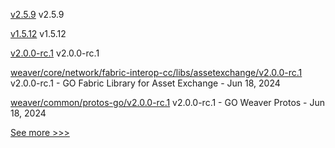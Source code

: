 
[v2.5.9](https://github.com/hyperledger/fabric/releases/tag/v2.5.9) v2.5.9

[v1.5.12](https://github.com/hyperledger/fabric-ca/releases/tag/v1.5.12) v1.5.12

[v2.0.0-rc.1](https://github.com/hyperledger/cacti/releases/tag/v2.0.0-rc.1) v2.0.0-rc.1

[weaver/core/network/fabric-interop-cc/libs/assetexchange/v2.0.0-rc.1](https://github.com/hyperledger/cacti/releases/tag/weaver/core/network/fabric-interop-cc/libs/assetexchange/v2.0.0-rc.1) v2.0.0-rc.1 - GO Fabric Library for Asset Exchange - Jun 18, 2024

[weaver/common/protos-go/v2.0.0-rc.1](https://github.com/hyperledger/cacti/releases/tag/weaver/common/protos-go/v2.0.0-rc.1) v2.0.0-rc.1 - GO Weaver Protos - Jun 18, 2024


[See more >>>](https://start-here.hyperledger.org/releases)
